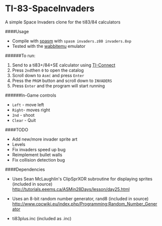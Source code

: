 # TI-83-SpaceInvaders
A simple Space Invaders clone for the ti83/84 calculators

####Usage

* Compile with [spasm](https://wabbit.codeplex.com/) with `spasm invaders.z80 invaders.8xp`
* Tested with the [wabbitemu](https://wabbit.codeplex.com/) emulator

######To run: 
1. Send to a ti83+/84+SE calculator using [TI-Connect](http://education.ti.com/en/us/products/computer_software/connectivity-software/ti-connect-software/tabs/overview)
2. Press `2nd`then `0` to open the catalog
3. Scroll down to `Asm(` and press `Enter`
4. Press the `PRGM` button and scroll down to `INVADERS`
5. Press `Enter` and the program will start running

######In-Game controls
* `Left` - move left
* `Right`- moves right
* `2nd` - shoot
* `Clear` - Quit

####TODO

* Add new/more invader sprite art
* Levels
* Fix invaders speed up bug
* Reimplement bullet walls
* Fix collision detection bug

####Dependencies

* Uses Sean McLaughlin's ClipSprXOR subroutine for displaying sprites (included in source)
http://tutorials.eeems.ca/ASMin28Days/lesson/day25.html

* Uses an 8-bit random number generator, rand8 (included in source)
http://www.cpcwiki.eu/index.php/Programming:Random_Number_Generator 

* ti83plus.inc (included as .inc)
